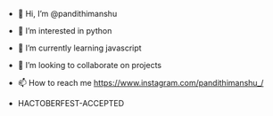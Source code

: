 - 👋 Hi, I’m @pandithimanshu
- 👀 I’m interested in python
- 🌱 I’m currently learning javascript
- 💞️ I’m looking to collaborate on projects
- 📫 How to reach me https://www.instagram.com/pandithimanshu_/

- HACTOBERFEST-ACCEPTED

<!---
pandithimanshu/pandithimanshu is a ✨ special ✨ repository because its `README.md` (this file) appears on your GitHub profile.
You can click the Preview link to take a look at your changes.
--->
